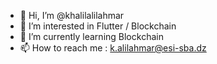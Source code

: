- 👋 Hi, I’m @khalilalilahmar
- 👀 I’m interested in Flutter / Blockchain
- 🌱 I’m currently learning Blockchain
- 📫 How to reach me : k.alilahmar@esi-sba.dz

<!---
khalilalilahmar/khalilalilahmar is a ✨ special ✨ repository because its `README.md` (this file) appears on your GitHub profile.
You can click the Preview link to take a look at your changes.
--->
